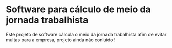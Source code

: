 # Software para cálculo de meio da jornada trabalhista
Este projeto de software cálcula o meio da jornada trabalhista afim de evitar multas para a empresa, projeto ainda não conluído !
